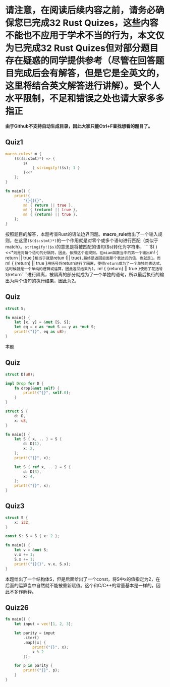 # 请注意，在阅读后续内容之前，请务必确保您已完成32 Rust Quizes，这些内容不能也不应用于学术不当的行为，本文仅为已完成32 Rust Quizes但对部分题目存在疑惑的同学提供参考（尽管在回答题目完成后会有解答，但是它是全英文的，这里将结合英文解答进行讲解）。受个人水平限制，不足和错误之处也请大家多多指正

**由于Github不支持自动生成目录，因此大家只能Ctrl+F查找想看的题目了。**

## Quiz1
````rust
macro_rules! m {
    ($($s:stmt)*) => {
        $(
            { stringify!($s); 1 }
        )<<*
    };
}

fn main() {
    print!(
        "{}{}{}",
        m! { return || true },
        m! { (return) || true },
        m! { {return} || true },
    );
}
````
按照题目的解答，本题考查Rust的语法边界问题。**macro_rule**给出了一个输入规则，在这里````($($s:stmt)*)````的一个作用就是对零个或多个语句进行匹配（类似于match）。````stringify!($s)````的意思是将被匹配的语句($s)转化为字符串，````$( )<<*````则是对每个语句的分隔符。因此，依照这个宏规则，在mian函数当中的第一个输出````m! { return || true }````相当于就是````retun (|| true)````,最终是返回后面那个表达式的值，也就是1。而```` m! { (return) || true }````用括号将````return````进行了隔离，使得return成为了一个单独的表达式，这时候就是一个单纯的逻辑或运算，因此返回结果为1。````m! { {return} || true }````使用了花括号对````return````进行隔离，被隔离的部分就成为了一个单独的语句，所以最后执行的输出为两个语句的执行结果，因此为2。
## Quiz
````rust
struct S;

fn main() {
    let [x, y] = &mut [S, S];
    let eq = x as *mut S == y as *mut S;
    print!("{}", eq as u8);
}
````
本题
## Quiz
````rust
struct D(u8);

impl Drop for D {
    fn drop(&mut self) {
        print!("{}", self.0);
    }
}

struct S {
    d: D,
    x: u8,
}

fn main() {
    let S { x, .. } = S {
        d: D(1),
        x: 2,
    };
    print!("{}", x);

    let S { ref x, .. } = S {
        d: D(3),
        x: 4,
    };
    print!("{}", x);
}
````
## Quiz3
````rust
struct S {
    x: i32,
}

const S: S = S { x: 2 };

fn main() {
    let v = &mut S;
    v.x += 1;
    S.x += 1;
    print!("{}{}", v.x, S.x);
}
````
本题给出了一个结构体S，但是后面给出了一个const，将S中x的值指定为2，在后面的运算当中自然就不能被重新赋值。这个和C/C++的常量基本是一样的，因此不多作解释。
## Quiz26
````rust
fn main() {
    let input = vec![1, 2, 3];

    let parity = input
        .iter()
        .map(|x| {
            print!("{}", x);
            x % 2
        });

    for p in parity {
        print!("{}", p);
    }
}
````
